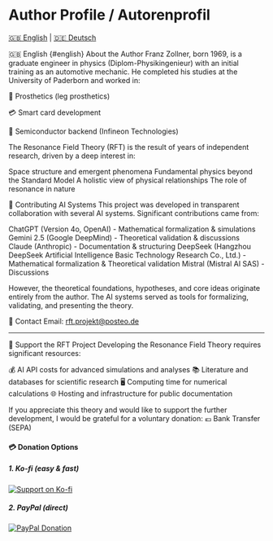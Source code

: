 # Author Profile / Autorenprofil
[🇬🇧 English](#english) | [🇩🇪 Deutsch](#deutsch)

🇬🇧 English {#english}
About the Author
Franz Zollner, born 1969, is a graduate engineer in physics (Diplom-Physikingenieur) with an initial training as an automotive mechanic. He completed his studies at the University of Paderborn and worked in:

🦿 Prosthetics (leg prosthetics)

💳 Smart card development

🔬 Semiconductor backend (Infineon Technologies)

The Resonance Field Theory (RFT) is the result of years of independent research, driven by a deep interest in:

Space structure and emergent phenomena
Fundamental physics beyond the Standard Model
A holistic view of physical relationships
The role of resonance in nature


🤖 Contributing AI Systems
This project was developed in transparent collaboration with several AI systems.
Significant contributions came from:

ChatGPT (Version 4o, OpenAI) - Mathematical formalization & simulations
Gemini 2.5 (Google DeepMind) - Theoretical validation & discussions
Claude (Anthropic) - Documentation & structuring
DeepSeek (Hangzhou DeepSeek Artificial Intelligence Basic Technology Research Co., Ltd.) - Mathematical formalization & Theoretical validation
Mistral (Mistral AI SAS) - Discussions

However, the theoretical foundations, hypotheses, and core ideas originate entirely from the author. The AI systems served as tools for formalizing, validating, and presenting the theory.

📧 Contact
Email: rft.projekt@posteo.de

---

🙏 Support the RFT Project
Developing the Resonance Field Theory requires significant resources:

💰 AI API costs for advanced simulations and analyses
📚 Literature and databases for scientific research
🖥️ Computing time for numerical calculations
🌐 Hosting and infrastructure for public documentation

If you appreciate this theory and would like to support the further development, I would be grateful for a voluntary donation:
💶 Bank Transfer (SEPA)

#### 💳 Donation Options

##### 1. Ko-fi (easy & fast)
[![Support on Ko-fi](https://ko-fi.com/img/githubbutton_sm.svg)](https://ko-fi.com/rftprojekt)

##### 2. PayPal (direct)
[![PayPal Donation](https://img.shields.io/badge/PayPal-Donate-blue?style=for-the-badge&logo=paypal)](https://www.paypal.me/rftprojekt)


